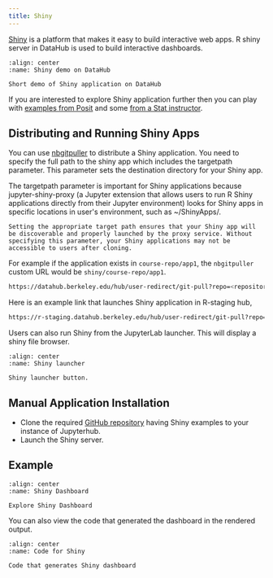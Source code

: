 ```yaml
---
title: Shiny
---
```


[Shiny](https://shiny.posit.co) is a platform that makes it easy to build
interactive web apps. R shiny server in DataHub is used to build interactive
dashboards.

```{figure} ../images/shiny_combined.gif
:align: center
:name: Shiny demo on DataHub

Short demo of Shiny application on DataHub
```

If you are interested to explore Shiny application further then you can play
with [examples from Posit](https://github.com/rstudio/shiny-examples) and some
[from a Stat instructor](https://github.com/gastonstat/shiny-introstats/).


## Distributing and Running Shiny Apps

You can use [nbgitpuller](nbgitpuller.md) to distribute a Shiny application. You need to specify the full path to the shiny app which includes the targetpath parameter. This parameter sets the destination directory for your Shiny app.

The targetpath parameter is important for Shiny applications because jupyter-shiny-proxy (a Jupyter extension that allows users to run R Shiny applications directly from their Jupyter environment) looks for Shiny apps in specific locations in user's environment, such as ~/ShinyApps/. 

```note
Setting the appropriate target path ensures that your Shiny app will be discoverable and properly launched by the proxy service. Without specifying this parameter, your Shiny applications may not be accessible to users after cloning.
```

For example if the application exists in `course-repo/app1`, the `nbgitpuller` custom URL would be `shiny/course-repo/app1`.

```bash
https://datahub.berkeley.edu/hub/user-redirect/git-pull?repo=<repository-url>&branch=<branch-name>&targetpath=<target-directory>
```

Here is an example link that launches Shiny application in R-staging hub,

```bash
https://r-staging.datahub.berkeley.edu/hub/user-redirect/git-pull?repo=https%3A%2F%2Fgithub.com%2Fds-modules%2Fpolisci-3&branch=main&urlpath=shiny%2Fpolisci-3%2FModule_8_Regression%2F&targetPath=ShinyApps/polisci-3
```

Users can also run Shiny from the JupyterLab launcher. This will display a shiny file browser.

```{figure} ../images/shiny-launcher.png
:align: center
:name: Shiny launcher

Shiny launcher button.
```

## Manual Application Installation

- Clone the required [GitHub repository](https://github.com/rstudio/shiny-examples) having Shiny examples to your instance of Jupyterhub.
- Launch the Shiny server.

## Example

```{figure} ../images/shinyDashboard.PNG
:align: center
:name: Shiny Dashboard

Explore Shiny Dashboard
```

You can also view the code that generated the dashboard in the rendered output. 

```{figure} ../images/shinycode.PNG
:align: center
:name: Code for Shiny

Code that generates Shiny dashboard
```
